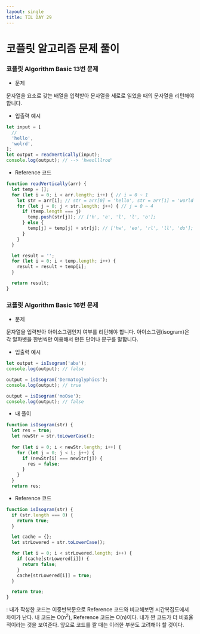 ```yaml
---
layout: single
title: TIL DAY 29
---
```

# 코플릿 알고리즘 문제 풀이 

### 코플릿 Algorithm Basic 13번 문제

- 문제

문자열을 요소로 갖는 배열을 입력받아 문자열을 세로로 읽었을 때의 문자열을 리턴해야 합니다.

- 입출력 예시

```jsx
let input = [
  //
  'hello',
  'wolrd',
];
let output = readVertically(input);
console.log(output); // --> 'hweolllrod'
```

- Reference 코드

```jsx
function readVertically(arr) {
  let temp = [];
  for (let i = 0; i < arr.length; i++) { // i = 0 ~ 1
    let str = arr[i]; // str = arr[0] = 'hello', str = arr[1] = 'world'
    for (let j = 0; j < str.length; j++) { // j = 0 ~ 4
      if (temp.length === j)
        temp.push(str[j]); // ['h', 'e', 'l', 'l', 'o'];
      } else {
        temp[j] = temp[j] + str[j]; // ['hw', 'eo', 'rl', 'll', 'do'];
      }
    }
  }

  let result = '';
  for (let i = 0; i < temp.length; i++) {
    result = result + temp[i];
  }

  return result;
}
```

### 코플릿 Algorithm Basic 16번 문제

- 문제

문자열을 입력받아 아이소그램인지 여부를 리턴해야 합니다. 아이소그램(isogram)은 각 알파벳을 한번씩만 이용해서 만든 단어나 문구를 말합니다.

- 입출력 예시

```jsx
let output = isIsogram('aba');
console.log(output); // false

output = isIsogram('Dermatoglyphics');
console.log(output); // true

output = isIsogram('moOse');
console.log(output); // false
```

- 내 풀이

```jsx
function isIsogram(str) {
  let res = true;
  let newStr = str.toLowerCase();
  
  for (let i = 0; i < newStr.length; i++) {
    for (let j = 0; j < i; j++) {
      if (newStr[i] === newStr[j]) {
        res = false;
      }
    }
  }
  return res;
```

- Reference 코드

```jsx
function isIsogram(str) {
  if (str.length === 0) {
    return true;
  }

  let cache = {};
  let strLowered = str.toLowerCase();

  for (let i = 0; i < strLowered.length; i++) {
    if (cache[strLowered[i]]) { 
      return false;
    }
    cache[strLowered[i]] = true;
  }

  return true;
}
```

: 내가 작성한 코드는 이중반복문으로 Reference 코드와 비교해보면 시간복잡도에서 차이가 난다. 내 코드는 O(n$^2$), Reference 코드는 O(n)이다. 내가 짠 코드가 더 비효율적이라는 것을 보여준다. 앞으로 코드를 짤 때는 이러한 부분도 고려해야 할 것이다.
